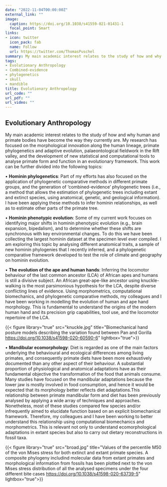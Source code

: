 ```yaml
---
date: "2022-11-04T00:00:00Z"
external_link: ""
image:
  caption: https://doi.org/10.1038/s41559-021-01431-1
  focal_point: Smart
links:
- icon: twitter
  icon_pack: fab
  name: Follow
  url: https://twitter.com/ThomasPuschel
summary: My main academic interest relates to the study of how and why human and primate bodies have become the way they currently are.
tags:
- Evolutionary Anthropology
- Combined-evidence
- phylogenetics
- skull
- mandible
title: Evolutionary Anthropology
url_code: ""
url_pdf: ""
url_video: ""
---
```

## Evolutionary Anthropology

My main academic interest relates to the study of how and why human and primate bodies have become the way they currently are. My research has focused on the morphological innovation along the human lineage, primate phylogenetics and adaptive evolution, palaeontological fieldwork in the Rift valley, and the development of new statistical and computational tools to analyse primate form and function in an evolutionary framework. This work can be further divided into the following topics:

•	**Hominin phylogenetics**: Part of my efforts has also focused on the application of phylogenetic comparative methods in different primate groups, and the generation of ‘combined-evidence’ phylogenetic trees (i.e., a method that allows the estimation of phylogenetic trees including extant and extinct species, using anatomical, genetic, and geological information). I have been applying these methods to infer hominin relationships, as well as to estimate other parts of the primate tree. 

•	**Hominin phenotypic evolution**: Some of my current work focuses on identifying major shifts in hominin phenotypic evolution (e.g., brain expansion, bipedalism), and to determine whether these shifts are synchronous with key environmental changes. To do this we have been collecting the largest hominin dataset at the specimen level ever compiled. I am exploring this topic by analysing different anatomical traits, a sample of new hominin phylogenies that I recently inferred, and a phylogenetic comparative framework developed to test the role of climate and geography on hominin evolution.

•	**The evolution of the ape and human hands**: Inferring the locomotor behaviour of the last common ancestor (LCA) of African apes and humans is still a divisive subject. An African great-ape-like ancestor using knuckle-walking is the most parsimonious hypothesis for the LCA, despite diverse conflicting lines of evidence. Using morphometrics, computational biomechanics, and phylogenetic comparative methods, my colleagues and I have been working in modelling the evolution of human and ape hand morphology. This is fundamental to understand the origins of the modern human hand and its precision grip capabilities, tool use, and the locomotor repertoire of the LCA. 

{{< figure library="true" src="knuckle.jpg" title="Biomechanical hand posture models describing the variation found between Pan and Gorilla https://doi.org/10.1038/s41598-020-60590-6" lightbox="true">}}


•	**Mandibular ecomorphology**: Diet is regarded as one of the main factors underlying the behavioural and ecological differences among living primates, and consequently primate diets have been more exhaustively documented than any other aspect of their behaviour. A substantial proportion of physiological and anatomical adaptations have as their fundamental objective the transformation of the food that animals consume. Many studies have focused on the mandibular adaptations because the lower jaw is mostly involved in food consumption, and hence it would be expected that its morphology better reflects diet adaptations.This relationship between primate mandibular form and diet has been previously analysed by applying a wide array of techniques and approaches. Nonetheless, most of these studies compared few species and/or infrequently aimed to elucidate function based on an explicit biomechanical framework. Therefore, my colleagues and I have been working to better understand this relationship using computational biomechanics and morphometrics. This is relevant not only to understand ecomorphological adaptations in extant species but also to carry out dietary reconstructions in fossil taxa. 

{{< figure library="true" src="broad.jpg" title="Values of the percentile M50 of the von Mises stress for both extinct and extant primate species. A composite phylogeny includind molecular data from extant primates and morphological information from fossils has been plotted next to the von Mises stress distribution of all the analysed specimens under the four different bite cases https://doi.org/10.1038/s41598-020-63739-5" lightbox="true">}}

